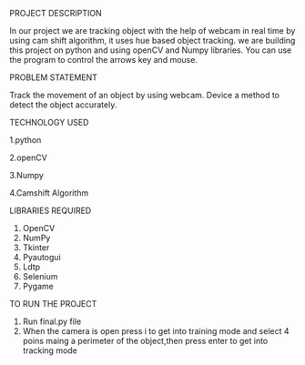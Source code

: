 PROJECT DESCRIPTION

In our project we are tracking object with the help of webcam in real time by using cam shift algorithm, 
it uses hue based object tracking. we are building this project on python and using openCV and Numpy libraries. 
You can use the program to control the arrows key and mouse.

PROBLEM STATEMENT

Track the movement of an object by using webcam. 
Device a method to detect the object accurately. 

TECHNOLOGY USED

1.python

2.openCV

3.Numpy

4.Camshift Algorithm

LIBRARIES REQUIRED 

1. OpenCV
2. NumPy
3. Tkinter
4. Pyautogui
5. Ldtp
6. Selenium
7. Pygame

TO RUN THE PROJECT

1. Run final.py file
2. When the camera is open press i to get into training mode and select 4 poins maing a perimeter of the object,then press enter to get into tracking mode



